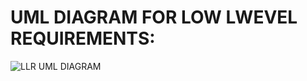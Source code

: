 # UML DIAGRAM FOR LOW LWEVEL REQUIREMENTS:
![LLR UML DIAGRAM](https://user-images.githubusercontent.com/78849542/115183141-dde46b00-a0f8-11eb-969e-eb75268d6ded.PNG)
